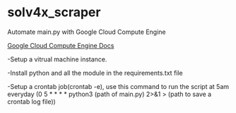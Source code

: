 # solv4x_scraper
Automate main.py with Google Cloud Compute Engine


[Google Cloud Compute Engine Docs](https://cloud.google.com/compute)

-Setup a vitrual machine instance.


-Install python and all the module in the requirements.txt file


-Setup a crontab job(crontab -e), use this command to run the script at 5am everyday (0 5 * * * * python3 (path of main.py) 2>&1 > (path to save a crontab log file))
